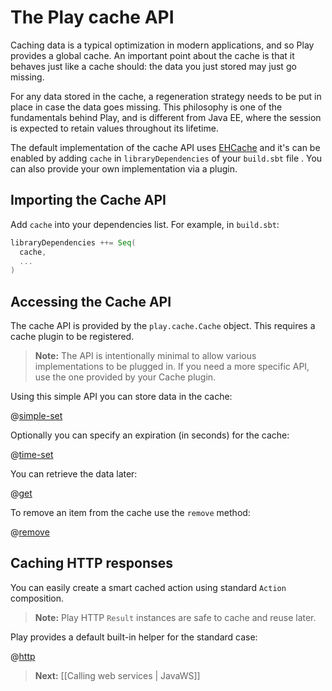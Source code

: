 <!--- Copyright (C) 2009-2013 Typesafe Inc. <http://www.typesafe.com> -->
# The Play cache API

Caching data is a typical optimization in modern applications, and so Play provides a global cache. An important point about the cache is that it behaves just like a cache should: the data you just stored may just go missing.

For any data stored in the cache, a regeneration strategy needs to be put in place in case the data goes missing. This philosophy is one of the fundamentals behind Play, and is different from Java EE, where the session is expected to retain values throughout its lifetime. 

The default implementation of the cache API uses [EHCache](http://www.ehcache.org/) and it's can be enabled by adding `cache` in  `libraryDependencies` of your `build.sbt` file . You can also provide your own implementation via a plugin. 

## Importing the Cache API

Add `cache` into your dependencies list. For example, in `build.sbt`:

```scala
libraryDependencies ++= Seq(
  cache,
  ...
)
```

## Accessing the Cache API

The cache API is provided by the `play.cache.Cache` object. This requires a cache plugin to be registered.

> **Note:** The API is intentionally minimal to allow various implementations to be plugged in. If you need a more specific API, use the one provided by your Cache plugin.

Using this simple API you can store data in the cache:

@[simple-set](code/javaguide/cache/JavaCache.java)

Optionally you can specify an expiration (in seconds) for the cache:

@[time-set](code/javaguide/cache/JavaCache.java)

You can retrieve the data later:

@[get](code/javaguide/cache/JavaCache.java)

To remove an item from the cache use the `remove` method:

@[remove](code/javaguide/cache/JavaCache.java)

## Caching HTTP responses

You can easily create a smart cached action using standard `Action` composition. 

> **Note:** Play HTTP `Result` instances are safe to cache and reuse later.

Play provides a default built-in helper for the standard case:

@[http](code/javaguide/cache/JavaCache.java)

> **Next:** [[Calling web services | JavaWS]]
